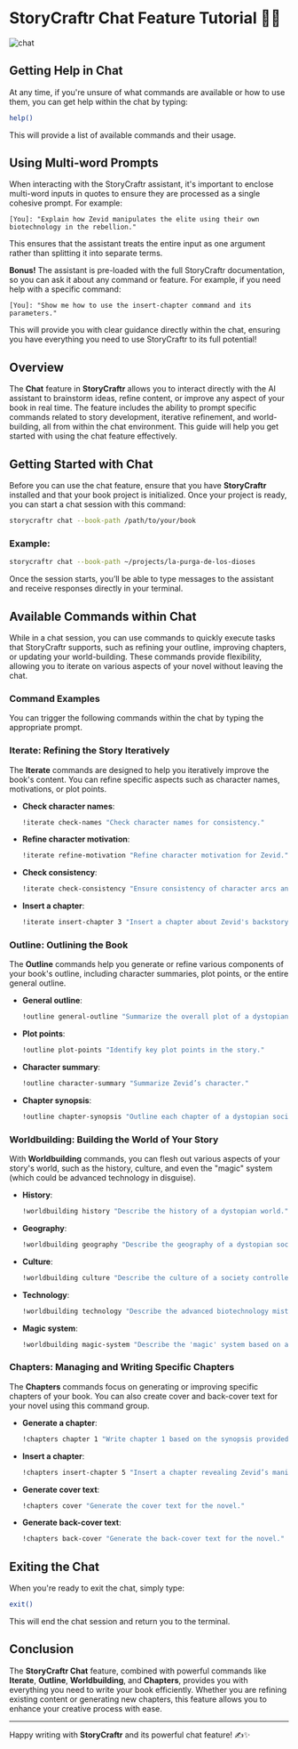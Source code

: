 # StoryCraftr Chat Feature Tutorial 💬✨

![chat](https://res.cloudinary.com/dyknhuvxt/image/upload/v1729551304/chat-example_hdo9yu.png)

## Getting Help in Chat

At any time, if you're unsure of what commands are available or how to use them, you can get help within the chat by typing:

```bash
help()
```

This will provide a list of available commands and their usage.

## Using Multi-word Prompts

When interacting with the StoryCraftr assistant, it's important to enclose multi-word inputs in quotes to ensure they are processed as a single cohesive prompt. For example:

```[You]: "Explain how Zevid manipulates the elite using their own biotechnology in the rebellion."```

This ensures that the assistant treats the entire input as one argument rather than splitting it into separate terms.

**Bonus!** The assistant is pre-loaded with the full StoryCraftr documentation, so you can ask it about any command or feature. For example, if you need help with a specific command:

```[You]: "Show me how to use the insert-chapter command and its parameters."```

This will provide you with clear guidance directly within the chat, ensuring you have everything you need to use StoryCraftr to its full potential!


## Overview

The **Chat** feature in **StoryCraftr** allows you to interact directly with the AI assistant to brainstorm ideas, refine content, or improve any aspect of your book in real time. The feature includes the ability to prompt specific commands related to story development, iterative refinement, and world-building, all from within the chat environment. This guide will help you get started with using the chat feature effectively.

## Getting Started with Chat

Before you can use the chat feature, ensure that you have **StoryCraftr** installed and that your book project is initialized. Once your project is ready, you can start a chat session with this command:

```bash
storycraftr chat --book-path /path/to/your/book
```

### Example:

```bash
storycraftr chat --book-path ~/projects/la-purga-de-los-dioses
```

Once the session starts, you’ll be able to type messages to the assistant and receive responses directly in your terminal.

## Available Commands within Chat

While in a chat session, you can use commands to quickly execute tasks that StoryCraftr supports, such as refining your outline, improving chapters, or updating your world-building. These commands provide flexibility, allowing you to iterate on various aspects of your novel without leaving the chat.

### Command Examples

You can trigger the following commands within the chat by typing the appropriate prompt.

### **Iterate**: Refining the Story Iteratively

The **Iterate** commands are designed to help you iteratively improve the book's content. You can refine specific aspects such as character names, motivations, or plot points.

- **Check character names**:

  ```bash
  !iterate check-names "Check character names for consistency."
  ```

- **Refine character motivation**:

  ```bash
  !iterate refine-motivation "Refine character motivation for Zevid."
  ```

- **Check consistency**:

  ```bash
  !iterate check-consistency "Ensure consistency of character arcs and motivations."
  ```

- **Insert a chapter**:

  ```bash
  !iterate insert-chapter 3 "Insert a chapter about Zevid's backstory between chapters 2 and 3."
  ```

### **Outline**: Outlining the Book

The **Outline** commands help you generate or refine various components of your book's outline, including character summaries, plot points, or the entire general outline.

- **General outline**:

  ```bash
  !outline general-outline "Summarize the overall plot of a dystopian sci-fi novel."
  ```

- **Plot points**:

  ```bash
  !outline plot-points "Identify key plot points in the story."
  ```

- **Character summary**:

  ```bash
  !outline character-summary "Summarize Zevid’s character."
  ```

- **Chapter synopsis**:

  ```bash
  !outline chapter-synopsis "Outline each chapter of a dystopian society."
  ```

### **Worldbuilding**: Building the World of Your Story

With **Worldbuilding** commands, you can flesh out various aspects of your story's world, such as the history, culture, and even the "magic" system (which could be advanced technology in disguise).

- **History**:

  ```bash
  !worldbuilding history "Describe the history of a dystopian world."
  ```

- **Geography**:

  ```bash
  !worldbuilding geography "Describe the geography of a dystopian society."
  ```

- **Culture**:

  ```bash
  !worldbuilding culture "Describe the culture of a society controlled by an elite class."
  ```

- **Technology**:

  ```bash
  !worldbuilding technology "Describe the advanced biotechnology mistaken for magic."
  ```

- **Magic system**:

  ```bash
  !worldbuilding magic-system "Describe the 'magic' system based on advanced technology."
  ```

### **Chapters**: Managing and Writing Specific Chapters

The **Chapters** commands focus on generating or improving specific chapters of your book. You can also create cover and back-cover text for your novel using this command group.

- **Generate a chapter**:

  ```bash
  !chapters chapter 1 "Write chapter 1 based on the synopsis provided."
  ```

- **Insert a chapter**:

  ```bash
  !chapters insert-chapter 5 "Insert a chapter revealing Zevid’s manipulation."
  ```

- **Generate cover text**:

  ```bash
  !chapters cover "Generate the cover text for the novel."
  ```

- **Generate back-cover text**:

  ```bash
  !chapters back-cover "Generate the back-cover text for the novel."
  ```

## Exiting the Chat

When you're ready to exit the chat, simply type:

```bash
exit()
```

This will end the chat session and return you to the terminal.

## Conclusion

The **StoryCraftr Chat** feature, combined with powerful commands like **Iterate**, **Outline**, **Worldbuilding**, and **Chapters**, provides you with everything you need to write your book efficiently. Whether you are refining existing content or generating new chapters, this feature allows you to enhance your creative process with ease.

---

Happy writing with **StoryCraftr** and its powerful chat feature! ✍️✨
